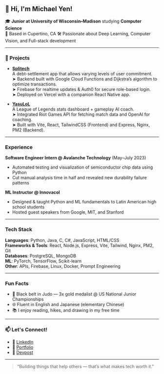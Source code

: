 ## 👋 Hi, I'm Michael Yen!

🎓 **Junior at University of Wisconsin–Madison** studying **Computer Science**  
📍 Based in Cupertino, CA 
🛠️ Passionate about Deep Learning, Computer Vision, and Full-stack development

---

### 🔨 Projects
- **[Splitech](https://devpost.com/software/splitech)**  
  A debt-settlement app that allows varying levels of user commitment.  
  ➤ Backend built with Google Cloud Functions and Dijkstra’s algorithm to optimize transactions.  
  ➤ Firebase for realtime updates & Auth0 for secure role-based login.  
  ➤ Deployed on Vercel with a companion React Native app.

- **[YasuLoL](http://yasuyen.cc)**  
  A League of Legends stats dashboard + gameplay AI coach.  
  ➤ Integrated Riot Games API for fetching match data and OpenAI for coaching.  
  ➤ Built with Vite, React, TailwindCSS (Frontend) and Express, Nginx, PM2 (Backend).  

---

### Experience
**Software Engineer Intern @ Avalanche Technology** (May–July 2023)  
- Automated testing and visualization of semiconductor chip data using Python  
- Cut manual analysis time in half and revealed new durability failure patterns

**ML Instructor @ Innovacol**  
- Designed & taught Python and ML fundamentals to Latin American high school students  
- Hosted guest speakers from Google, MIT, and Stanford

---

### Tech Stack
**Languages**: Python, Java, C, C#, JavaScript, HTML/CSS  
**Frameworks & Tools**: React, Node.js, Express, Vite, Tailwind, Nginx, PM2, Git  
**Databases**: PostgreSQL, MongoDB  
**ML**: PyTorch, TensorFlow, Scikit-learn  
**Other**: APIs, Firebase, Linux, Docker, Prompt Engineering  

---

### Fun Facts
- 🥇 Black belt in Judo — 3x gold medalist @ US National Junior Championships  
- 🌐 Fluent in English and Japanese (elementary Chinese)  
- 📚 I enjoy reading, hikes, and drawing in my free time

---

### 📫 Let's Connect!
- 📎 [LinkedIn](https://www.linkedin.com/in/michael-yen-3a971b263)  
- 🧠 [Portfolio](http://yasu-yen.tech)  
- 🧰 [Devpost](https://devpost.com/software/splitech)  

---

> “Building things that help others — that’s what makes tech worth it.”

